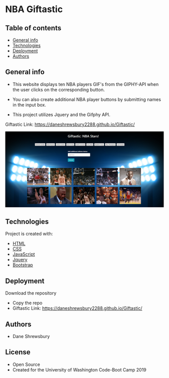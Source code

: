 # NBA Giftastic

## Table of contents

- [General info](#general-info)
- [Technologies](#Technologies)
- [Deployment](#Deployment)
- [Authors](#Authors)


## General info

- This website displays ten NBA players GIF's from the GIPHY-API when the user clicks on the corresponding button. 
- You can also create additional NBA player buttons by submitting names in the input box.

- This project utilizes Jquery and the Gifphy API. 

Giftastic Link: https://daneshrewsbury2288.github.io/Giftastic/

![Image](assets/images/Giftastic.png)

## Technologies

Project is created with:

- [HTML](https://developer.mozilla.org/en-US/docs/Web/HTML)
- [CSS](https://developer.mozilla.org/en-US/docs/Web/CSS)
- [JavaScript](https://www.javascript.com/)
- [Jquery](https://jquery.com/)
- [Bootstrap](https://getbootstrap.com/)


## Deployment

Download the repository

- Copy the repo
- Giftastic Link: https://daneshrewsbury2288.github.io/Giftastic/


## Authors

- Dane Shrewsbury

## License

- Open Source
- Created for the University of Washington Code-Boot Camp 2019
